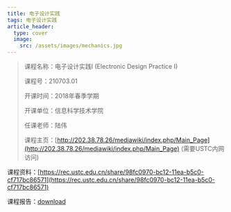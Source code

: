 ```yaml
---
title: 电子设计实践
tags: 电子设计实践
article_header:
  type: cover
  image:
    src: /assets/images/mechanics.jpg
---
```


<!--more-->

> 课程名称：电子设计实践I (Electronic Design Practice I)
>
> 课程号：210703.01
>
> 开课时间：2018年春季学期
>
> 开课单位：信息科学技术学院
>
> 任课老师：陆伟
>
> 课程主页：[http://202.38.78.26/mediawiki/index.php/Main_Page](http://202.38.78.26/mediawiki/index.php/Main_Page) (需要USTC内网访问)

课程资料：[https://rec.ustc.edu.cn/share/98fc0970-bc12-11ea-b5c0-cf717bc86571](https://rec.ustc.edu.cn/share/98fc0970-bc12-11ea-b5c0-cf717bc86571) 

课程报告：[download](report.pdf) 